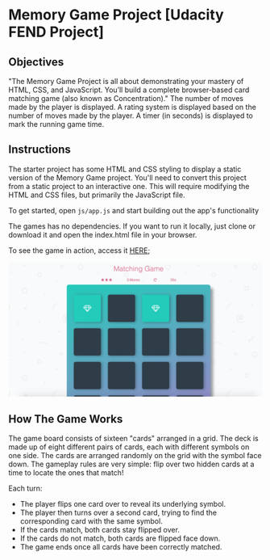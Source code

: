# Memory Game Project [Udacity FEND Project]

## Objectives

"The Memory Game Project is all about demonstrating your mastery of HTML, CSS, and JavaScript. You’ll build a complete browser-based card matching game (also known as Concentration)."
The number of moves made by the player is displayed.
A rating system is displayed based on the number of moves made by the player.
A timer (in seconds) is displayed to mark the running game time.

## Instructions

The starter project has some HTML and CSS styling to display a static version of the Memory Game project. You'll need to convert this project from a static project to an interactive one. This will require modifying the HTML and CSS files, but primarily the JavaScript file.

To get started, open `js/app.js` and start building out the app's functionality

The games has no dependencies. If you want to run it locally, just clone or download it and open the index.html file in your browser.

To see the game in action, access it [HERE](https://digaodev.github.io/fend-project-memory-game/);

![Screen Shot for app](https://github.com/digaodev/fend-project-memory-game/blob/docs/docs/Screen_app.png?raw=true)

## How The Game Works

The game board consists of sixteen "cards" arranged in a grid. The deck is made up of eight different pairs of cards, each with different symbols on one side. The cards are arranged randomly on the grid with the symbol face down. The gameplay rules are very simple: flip over two hidden cards at a time to locate the ones that match!

Each turn:

- The player flips one card over to reveal its underlying symbol.
- The player then turns over a second card, trying to find the corresponding card with the same symbol.
- If the cards match, both cards stay flipped over.
- If the cards do not match, both cards are flipped face down.
- The game ends once all cards have been correctly matched.

